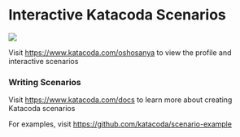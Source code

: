 # Interactive Katacoda Scenarios

[![](http://shields.katacoda.com/katacoda/oshosanya/count.svg)](https://www.katacoda.com/oshosanya "Get your profile on Katacoda.com")

Visit https://www.katacoda.com/oshosanya to view the profile and interactive scenarios

### Writing Scenarios
Visit https://www.katacoda.com/docs to learn more about creating Katacoda scenarios

For examples, visit https://github.com/katacoda/scenario-example
